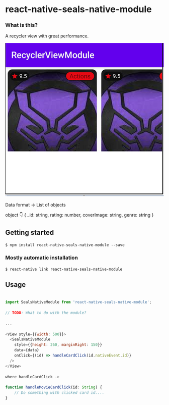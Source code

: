 # react-native-seals-native-module
### What is this?

A recycler view with great performance.


![Alt text](https://github.com/JustMoze/customModule/blob/master/recycler.png?raw=true)

Data format -> List of objects

object 👇
{
  _id: string,
  rating: number,
  coverImage: string,
  genre: string
}

## Getting started

`$ npm install react-native-seals-native-module --save`

### Mostly automatic installation

`$ react-native link react-native-seals-native-module`

## Usage
```javascript

import SealsNativeModule from 'react-native-seals-native-module';

// TODO: What to do with the module?

...

<View style={{width: 500}}>
  <SealsNativeModule
    style={{height: 260, marginRight: 150}}
    data={data}
    onClick={(id) => handleCardClick(id.nativeEvent.id)}
  />
</View>

where handleCardClick ->

function handleMovieCardClick(id: String) {
    // Do something with clicked card id....
}

```
